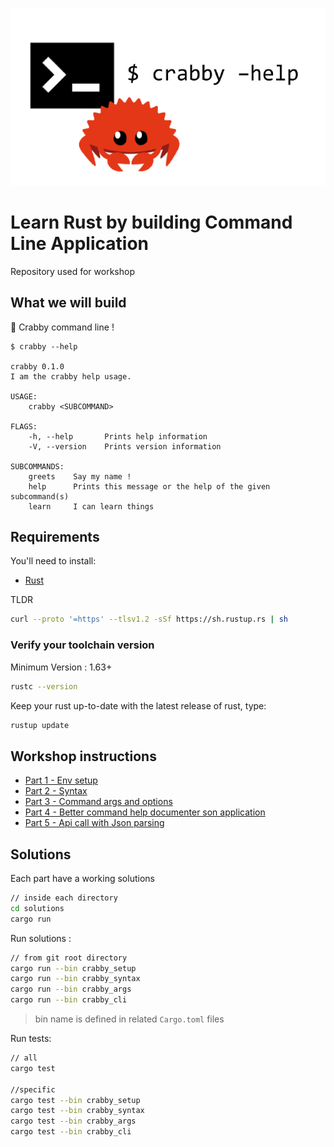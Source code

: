 ![](app.png)

# Learn Rust by building Command Line Application

Repository used for workshop

## What we will build

🦀 Crabby command line !

```
$ crabby --help

crabby 0.1.0
I am the crabby help usage.

USAGE:
    crabby <SUBCOMMAND>

FLAGS:
    -h, --help       Prints help information
    -V, --version    Prints version information

SUBCOMMANDS:
    greets    Say my name !
    help      Prints this message or the help of the given subcommand(s)
    learn     I can learn things

```

## Requirements

You'll need to install:

- [Rust](https://www.rust-lang.org/tools/install)

TLDR 

```bash
curl --proto '=https' --tlsv1.2 -sSf https://sh.rustup.rs | sh
```

### Verify your toolchain version

Minimum Version : 1.63+

```bash
rustc --version
```

Keep your rust up-to-date with the latest release of rust, type:

```bash
rustup update
```

## Workshop instructions 


* [Part 1 - Env setup](./1_setup) 
* [Part 2 - Syntax](./2_syntax)
* [Part 3 - Command args and options](./3_args)
* [Part 4 - Better command help documenter son application](./4_cli)
* [Part 5 - Api call with Json parsing](./5_api)


## Solutions

Each part have a working solutions


```bash
// inside each directory 
cd solutions
cargo run 
```

Run solutions :


```bash
// from git root directory
cargo run --bin crabby_setup
cargo run --bin crabby_syntax
cargo run --bin crabby_args
cargo run --bin crabby_cli
```

> bin name is defined in related `Cargo.toml` files

Run tests:


```bash
// all
cargo test

//specific
cargo test --bin crabby_setup
cargo test --bin crabby_syntax
cargo test --bin crabby_args
cargo test --bin crabby_cli
```

